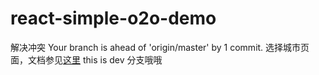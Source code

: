 # react-simple-o2o-demo
解决冲突
Your branch is ahead of 'origin/master' by 1 commit.
选择城市页面，文档参见[这里](./docs/README.md)
this is dev 分支哦哦